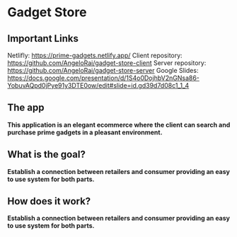 # Gadget Store

## Important Links

Netlifly:
https://prime-gadgets.netlify.app/
Client repository:
https://github.com/AngeloRai/gadget-store-client
Server repository:
https://github.com/AngeloRai/gadget-store-server
Google Slides:
https://docs.google.com/presentation/d/1S4o0DojhbV2nGNsa86-YobuvAQpd0jPye91y3DTE0ow/edit#slide=id.gd39d7d08c1_1_4


## The app

**This application is an elegant ecommerce where the client can search and purchase prime gadgets in a pleasant environment.**

## What is the goal?

**Establish a connection between retailers and consumer providing an easy to use system for both parts.**

## How does it work?

**Establish a connection between retailers and consumer providing an easy to use system for both parts.**